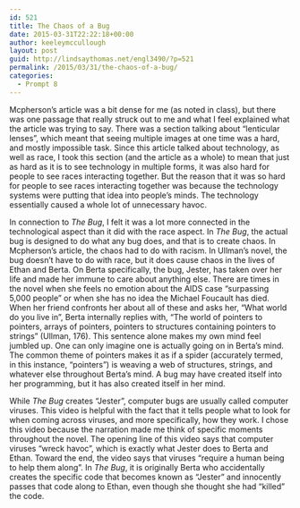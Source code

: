 ```yaml
---
id: 521
title: The Chaos of a Bug
date: 2015-03-31T22:22:18+00:00
author: keeleymccullough
layout: post
guid: http://lindsaythomas.net/engl3490/?p=521
permalink: /2015/03/31/the-chaos-of-a-bug/
categories:
  - Prompt 8
---
```

Mcpherson&#8217;s article was a bit dense for me (as noted in class), but there was one passage that really struck out to me and what I feel explained what the article was trying to say. There was a section talking about &#8220;lenticular lenses&#8221;, which meant that seeing multiple images at one time was a hard, and mostly impossible task. Since this article talked about technology, as well as race, I took this section (and the article as a whole) to mean that just as hard as it is to see technology in multiple forms, it was also hard for people to see races interacting together. But the reason that it was so hard for people to see races interacting together was because the technology systems were putting that idea into people&#8217;s minds. The technology essentially caused a whole lot of unnecessary havoc.

In connection to _The Bug_, I felt it was a lot more connected in the technological aspect than it did with the race aspect. In _The Bug_, the actual bug is designed to do what any bug does, and that is to create chaos. In Mcpherson&#8217;s article, the chaos had to do with racism. In Ullman&#8217;s novel, the bug doesn&#8217;t have to do with race, but it does cause chaos in the lives of Ethan and Berta. On Berta specifically, the bug, Jester, has taken over her life and made her immune to care about anything else. There are times in the novel when she feels no emotion about the AIDS case &#8220;surpassing 5,000 people&#8221; or when she has no idea the Michael Foucault has died. When her friend confronts her about all of these and asks her, &#8220;What world do you live in&#8221;, Berta internally replies with, &#8220;The world of pointers to pointers, arrays of pointers, pointers to structures containing pointers to strings&#8221; (Ullman, 176). This sentence alone makes my own mind feel jumbled up. One can only imagine one is actually going on in Berta&#8217;s mind. The common theme of pointers makes it as if a spider (accurately termed, in this instance, &#8220;pointers&#8221;) is weaving a web of structures, strings, and whatever else throughout Berta&#8217;s mind. A bug may have created itself into her programming, but it has also created itself in her mind.

While _The Bug_ creates &#8220;Jester&#8221;, computer bugs are usually called computer viruses. This video is helpful with the fact that it tells people what to look for when coming across viruses, and more specifically, how they work. I chose this video because the narration made me think of specific moments throughout the novel. The opening line of this video says that computer viruses &#8220;wreck havoc&#8221;, which is exactly what Jester does to Berta and Ethan. Toward the end, the video says that viruses &#8220;require a human being to help them along&#8221;. In _The Bug_, it is originally Berta who accidentally creates the specific code that becomes known as &#8220;Jester&#8221; and innocently passes that code along to Ethan, even though she thought she had &#8220;killed&#8221; the code.



&nbsp;

&nbsp;
